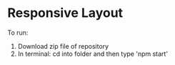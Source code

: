 # Responsive Layout
To run:
1. Download zip file of repository
2. In terminal: cd into folder and then type 'npm start'
